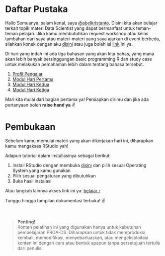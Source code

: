 <h1>Daftar Pustaka</h1>
<!--Penulisan @abelkristanto-->

Hallo Semuanya, salam kenal, saya [@abelkristanto](https://www.instagram.com/abelkristanto/). Disini kita akan belajar terkait topik materi Data Scientist yang dapat bermanfaat untuk teman-teman pelajari. Jika kamu membutuhkan request workshop atau kelas tambahan dari saya atau materi-materi yang saya ajarkan di event berbeda, silahkan konek dengan aku [disini](https://www.linkedin.com/in/abelkristanto/) atau juga boleh isi [link](https://forms.office.com/r/sTTzA65YGw) ini ya.
<p>Di hari yang indah ini ada tiga bahasan yang akan kita bahas, yang mana akan lebih banyak bersinggungan basic programming R dan study case untuk melakukan pemahaman lebih dalam tentang bahasa tersebut.</p>

1. [Profil Pengajar](https://id.linkedin.com/in/abelkristanto/)
2. [Modul Hari Pertama](#)
3. [Modul Hari Kedua](#)
4. [Modul Hari Ketiga](#)

<p>Mari kita mulai dari bagian pertama ya! Persiapkan dirimu dan jika ada pertanyaan boleh <b>raise hand ya</b> &#9996</p>

<h1>Pembukaan</h1>

Sebelum kamu memulai materi yang akan dikerjakan hari ini, diharapkan kamu mengakses RStudio yah! 

<i class="fas fa-spinner fa-spin"></i>

Adapun tutorial dalam installasinya sebagai berikut:

1. Install RStudio dengan membuka [disini](https://cran.rstudio.com/) dan pilih sesuai Operating System yang kamu gunakan
2. Pilih sesuai pengaturan yang dibutuhkan
3. Buka hasil instalasi

Atau langkah lainnya akses link ini ya: [belajar r](https://colab.to/r) 
<p>Tunggu hingga tampilan dokumentasi terbuka! &#9996</p>

</br>

>**Penting!**</br>Konten pelatihan ini yang digunakan hanya untuk kebutuhan pembelajaran PROA-DS. Diharapkan untuk tidak memproduksi kembali, memodifikasi, menyebarluaskan, atau mengeksploitasi konten ini dengan cara atau bentuk apapun tanpa persetujuan tertulis dari penulis.


